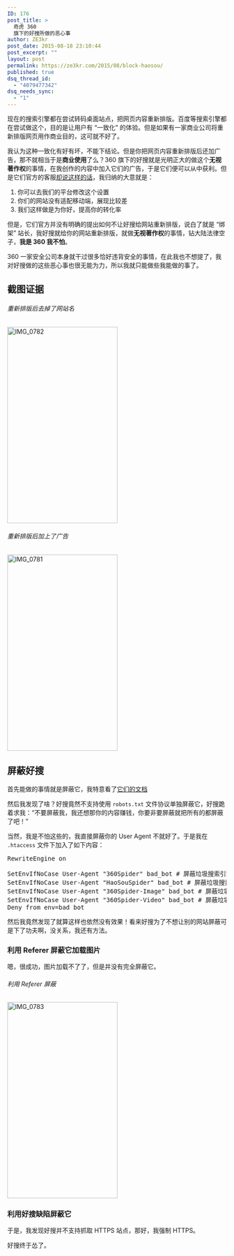 ```yaml
---
ID: 176
post_title: >
  奇虎 360
  旗下的好搜所做的恶心事
author: ZE3kr
post_date: 2015-08-18 23:10:44
post_excerpt: ""
layout: post
permalink: https://ze3kr.com/2015/08/block-haosou/
published: true
dsq_thread_id:
  - "4079477342"
dsq_needs_sync:
  - "1"
---
```

现在的搜索引擎都在尝试转码桌面站点，把网页内容重新排版。百度等搜索引擎都在尝试做这个，目的是让用户有 “一致化” 的体验。但是如果有一家商业公司将重新排版网页用作商业目的，这可就不好了。

我认为这种一致化有好有坏，不能下结论。但是你把网页内容重新排版后还加广告，那不就相当于是<strong>商业使用</strong>了么？360 旗下的好搜就是光明正大的做这个<strong>无视著作权</strong>的事情，在我创作的内容中加入它们的广告，于是它们便可以从中获利。但是它们<!--more-->官方的客服<a href="http://bbs.360safe.com/thread-4784046-1-1.html#post_38104495" target="_blank">却说这样的话</a>，我归纳的大意就是：
<ol>
	<li>你可以去我们的平台修改这个设置</li>
	<li>你们的网站没有适配移动端，展现比较差</li>
	<li>我们这样做是为你好，提高你的转化率</li>
</ol>
但是，它们官方并没有明确的提出如何不让好搜给网站重新排版，说白了就是 “绑架” 站长，我好搜就给你的网站重新排版，就做<strong>无视著作权</strong>的事情，钻大陆法律空子，<strong>我是 360 我不怕</strong>。

360 一家安全公司本身就干过很多恰好违背安全的事情，在此我也不想提了，我对好搜做的这些恶心事也很无能为力，所以我就只能做些我能做的事了。
<h2>截图证据</h2>
<h6>重新排版后去掉了网站名</h6>
<a href="https://media.landcement.com/sites/2/20160131134845/IMG_0782.png" rel="attachment wp-att-848"><img src="https://media.landcement.com/sites/2/20160131134845/IMG_0782-253x450.png" alt="IMG_0782" width="253" height="450" class="aligncenter size-medium wp-image-848" /></a>
<h6>重新排版后加上了广告</h6>
<a href="https://media.landcement.com/sites/2/20160131134850/IMG_0781.png" rel="attachment wp-att-849"><img src="https://media.landcement.com/sites/2/20160131134850/IMG_0781-253x450.png" alt="IMG_0781" width="253" height="450" class="aligncenter size-medium wp-image-849" /></a>
<h2>屏蔽好搜</h2>
首先能做的事情就是屏蔽它，我特意看了<a href="http://www.haosou.com/help/help_3_2.html" target="_blank">它们的文档</a>

然后我发现了啥？好搜竟然不支持使用 <code>robots.txt</code> 文件协议单独屏蔽它，好搜跪着求我：“不要屏蔽我，我还想那你的内容赚钱，你要非要屏蔽就把所有的都屏蔽了吧！”

当然，我是不怕这些的，我直接屏蔽你的 User Agent 不就好了。于是我在 <code>.htaccess</code> 文件下加入了如下内容：
<pre class="lang:apache decode:true">RewriteEngine on

SetEnvIfNoCase User-Agent "360Spider" bad_bot # 屏蔽垃圾搜索引擎
SetEnvIfNoCase User-Agent "HaoSouSpider" bad_bot # 屏蔽垃圾搜索引擎
SetEnvIfNoCase User-Agent "360Spider-Image" bad_bot # 屏蔽垃圾搜索引擎
SetEnvIfNoCase User-Agent "360Spider-Video" bad_bot # 屏蔽垃圾搜索引擎
Deny from env=bad_bot</pre>
然后我竟然发现了就算这样也依然没有效果！看来好搜为了不想让别的网站屏蔽可是下了功夫啊，没关系，我还有方法。
<h3>利用 Referer 屏蔽它加载图片</h3>
嗯，很成功，图片加载不了了，但是并没有完全屏蔽它。
<h6>利用 Referer 屏蔽</h6>
<a href="https://media.landcement.com/sites/2/20160131134839/IMG_0783.png" rel="attachment wp-att-847"><img src="https://media.landcement.com/sites/2/20160131134839/IMG_0783-253x450.png" alt="IMG_0783" width="253" height="450" class="aligncenter size-medium wp-image-847" /></a>
<h3>利用好搜缺陷屏蔽它</h3>
于是，我发现好搜并不支持抓取 HTTPS 站点，那好，我强制 HTTPS。

好搜终于怂了。